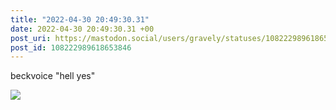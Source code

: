 ```yaml
---
title: "2022-04-30 20:49:30.31"
date: 2022-04-30 20:49:30.31 +00
post_uri: https://mastodon.social/users/gravely/statuses/108222989618653846
post_id: 108222989618653846
---
```

beckvoice "hell yes"


![](/images/108222989576190127.jpg)


